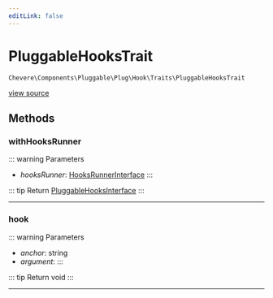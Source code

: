 ```yaml
---
editLink: false
---
```


# PluggableHooksTrait

`Chevere\Components\Pluggable\Plug\Hook\Traits\PluggableHooksTrait`

[view source](https://github.com/chevere/chevere/blob/master/src/Chevere/Components/Pluggable/Plug/Hook/Traits/PluggableHooksTrait.php)

## Methods

### withHooksRunner

::: warning Parameters
- *hooksRunner*: [HooksRunnerInterface](../../../../../Interfaces/Pluggable/Plug/Hook/HooksRunnerInterface.md)
:::

::: tip Return
[PluggableHooksInterface](../../../../../Interfaces/Pluggable/Plug/Hook/PluggableHooksInterface.md)
:::

---

### hook

::: warning Parameters
- *anchor*: string
- *argument*: 
:::

::: tip Return
void
:::

---
